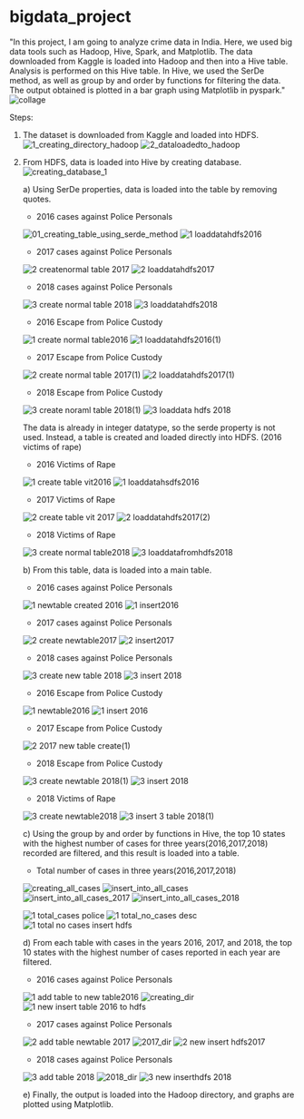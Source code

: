 # bigdata_project

"In this project, I am going to analyze crime data in India. Here, we used big data tools such as Hadoop, Hive, Spark, and Matplotlib. The data downloaded from Kaggle is loaded into Hadoop and then into a Hive table. Analysis is performed on this Hive table. In Hive, we used the SerDe method, as well as group by and order by functions for filtering the data. The output obtained is plotted in a bar graph using Matplotlib in pyspark."
![collage](https://github.com/JiJiNaK/bigdata_project/assets/144101140/9c76e5d5-82ec-46e1-a519-6538e2813116)

Steps:
1. The dataset is downloaded from Kaggle and loaded into HDFS.
   ![1_creating_directory_hadoop](https://github.com/JiJiNaK/bigdata_project/assets/144101140/6aeda6a4-41ab-449b-b539-43bfa5679cb4)
   ![2_dataloadedto_hadoop](https://github.com/JiJiNaK/bigdata_project/assets/144101140/ffd96247-73ec-4b95-879e-2dccdfcdbe9b)

2. From HDFS, data is loaded into Hive by creating database.
   ![creating_database_1](https://github.com/JiJiNaK/bigdata_project/assets/144101140/cf554834-63d9-4a19-8335-561ea1ceb69d)

   a) Using SerDe properties, data is loaded into the table by removing quotes.

   * 2016 cases against Police Personals

   ![01_creating_table_using_serde_method](https://github.com/JiJiNaK/bigdata_project/assets/144101140/e997a1c2-cfaa-4e17-a781-28f7b015ad0a)
   ![1 loaddatahdfs2016](https://github.com/JiJiNaK/bigdata_project/assets/144101140/5a8ec393-6215-4101-bb89-6c8c80b3eeb2)


   * 2017 cases against Police Personals

   ![2 createnormal table 2017](https://github.com/JiJiNaK/bigdata_project/assets/144101140/0e052bba-68c2-4b96-95a9-57072450e556)
   ![2 loaddatahdfs2017](https://github.com/JiJiNaK/bigdata_project/assets/144101140/f560c245-cc87-40bb-ba7d-bd4e8009aa2e)


   * 2018 cases against Police Personals
  
   ![3 create normal table 2018](https://github.com/JiJiNaK/bigdata_project/assets/144101140/9a056e18-39cf-42dc-9c49-e98b46e3c65e)
   ![3 loaddatahdfs2018](https://github.com/JiJiNaK/bigdata_project/assets/144101140/dec55abe-e4f0-4026-9a23-eeddfe2d0adc)

   * 2016 Escape from Police Custody

   ![1 create normal table2016](https://github.com/JiJiNaK/bigdata_project/assets/144101140/e45b1d63-fd8c-4dc2-82c8-0ddc6ef2de48)
   ![1 loaddatahdfs2016(1)](https://github.com/JiJiNaK/bigdata_project/assets/144101140/a4ff78a0-2a9a-4200-bb4e-2e2b2b98be6c)

   * 2017 Escape from Police Custody
     
   ![2 create normal table 2017(1)](https://github.com/JiJiNaK/bigdata_project/assets/144101140/506d03a6-d0f4-4225-95ca-2f5ea6cbfc27)
   ![2 loaddatahdfs2017(1)](https://github.com/JiJiNaK/bigdata_project/assets/144101140/a9724f1d-4d88-45ff-b44a-6f1727d89ccf)

   * 2018 Escape from Police Custody
     
   ![3 create noraml table 2018(1)](https://github.com/JiJiNaK/bigdata_project/assets/144101140/77a2dba6-31aa-4e31-bb78-986245c8ea64)
   ![3 loaddata hdfs 2018](https://github.com/JiJiNaK/bigdata_project/assets/144101140/96ba99d4-abec-4dd8-858c-14145836c846)

   The data is already in integer datatype, so the serde property is not used. Instead, a table is created and loaded directly into HDFS. (2016 victims of rape)

   * 2016 Victims of Rape
  
   ![1 create table vit2016](https://github.com/JiJiNaK/bigdata_project/assets/144101140/774e4723-c3e6-4854-8901-6086f47507d6)
   ![1 loaddatahsdfs2016](https://github.com/JiJiNaK/bigdata_project/assets/144101140/8100b71d-edbd-4ad6-ad52-d0a700d3a3e1)

   * 2017 Victims of Rape
  
   ![2 create table vit 2017](https://github.com/JiJiNaK/bigdata_project/assets/144101140/024acc2a-c7d7-4550-82af-9af58bab0add)
   ![2 loaddatahdfs2017(2)](https://github.com/JiJiNaK/bigdata_project/assets/144101140/ba82fdb8-ecba-4c26-8a81-b39010399fc7)

   * 2018 Victims of Rape

   ![3 create normal table2018 ](https://github.com/JiJiNaK/bigdata_project/assets/144101140/cc18d06c-cd52-497d-b725-2c19970396b7)
   ![3 loaddatafromhdfs2018](https://github.com/JiJiNaK/bigdata_project/assets/144101140/1a5526c9-f301-4e1b-9242-75c85e260883)

   b) From this table, data is loaded into a main table.

   * 2016 cases against Police Personals

   ![1 newtable created 2016](https://github.com/JiJiNaK/bigdata_project/assets/144101140/e48a71ef-a80c-461e-b4fb-07f21cc85b9f)
   ![1 insert2016](https://github.com/JiJiNaK/bigdata_project/assets/144101140/07769757-1877-4724-9a06-2ee42afce372)

   * 2017 cases against Police Personals

   ![2 create newtable2017](https://github.com/JiJiNaK/bigdata_project/assets/144101140/22115f6e-ea12-4aec-aa82-70c736e80555)
   ![2 insert2017](https://github.com/JiJiNaK/bigdata_project/assets/144101140/55efca23-5390-4844-86a8-44e8ccd4f258)

   * 2018 cases against Police Personals
  
   ![3 create new table 2018](https://github.com/JiJiNaK/bigdata_project/assets/144101140/a957106d-b598-46cc-b8ba-c85bd0fb8b84)
   ![3 insert 2018 ](https://github.com/JiJiNaK/bigdata_project/assets/144101140/619f6a56-0421-46e4-8434-4033660b3cfa)

   * 2016 Escape from Police Custody

   ![1 newtable2016](https://github.com/JiJiNaK/bigdata_project/assets/144101140/da1ac221-b5dd-47eb-bde4-d5b3336a70b7)
   ![1 insert 2016 ](https://github.com/JiJiNaK/bigdata_project/assets/144101140/7be2b4c9-33eb-42fd-8c7e-c795356f1ee3)

   * 2017 Escape from Police Custody

   ![2 2017 new table create(1)](https://github.com/JiJiNaK/bigdata_project/assets/144101140/caa3af72-7364-4c6e-82fc-37c3abc04131)

   * 2018 Escape from Police Custody

   ![3 create newtable 2018(1)](https://github.com/JiJiNaK/bigdata_project/assets/144101140/ddc2b8c5-17b2-4327-8087-8d4991e0055e)
   ![3 insert 2018](https://github.com/JiJiNaK/bigdata_project/assets/144101140/20888b28-6466-4aab-833a-b7108729fb6e)

   * 2018 Victims of Rape

   ![3 create newtable2018](https://github.com/JiJiNaK/bigdata_project/assets/144101140/3a1a8a43-3e95-419f-9849-f13a008539db)
   ![3 insert 3 table 2018(1)](https://github.com/JiJiNaK/bigdata_project/assets/144101140/56258286-7e30-450f-9180-38413ce25dc9)

   c) Using the group by and order by functions in Hive, the top 10 states with the highest number of cases for three years(2016,2017,2018) recorded are filtered, and this          result is loaded into a table.

   * Total number of cases in three years(2016,2017,2018)

   ![creating_all_cases](https://github.com/JiJiNaK/bigdata_project/assets/144101140/cca69829-746d-4b99-89f0-bc701f5d94ee)
   ![insert_into_all_cases](https://github.com/JiJiNaK/bigdata_project/assets/144101140/e7c59e6b-ca74-4abb-949d-8e8f27181b3f)
   ![insert_into_all_cases_2017](https://github.com/JiJiNaK/bigdata_project/assets/144101140/6a3dbf02-7f2a-4add-a203-54e86beef6d7)
   ![insert_into_all_cases_2018](https://github.com/JiJiNaK/bigdata_project/assets/144101140/3403c123-09d9-4aa0-80e2-ceddbe6bbdff)
   
   ![1 total_cases police](https://github.com/JiJiNaK/bigdata_project/assets/144101140/9706486d-7522-48a9-9868-8a949e970027)
   ![1 total_no_cases desc](https://github.com/JiJiNaK/bigdata_project/assets/144101140/a7e7b867-e7a9-4382-a926-df9a57119d70)
   ![1 total no cases insert hdfs](https://github.com/JiJiNaK/bigdata_project/assets/144101140/ee39a770-b772-42e9-8fc9-c9a636d6b4a8)

   d) From each table with cases in the years 2016, 2017, and 2018, the top 10 states with the highest number of cases reported in each year are filtered.

   * 2016 cases against Police Personals

   ![1 add table to new table2016](https://github.com/JiJiNaK/bigdata_project/assets/144101140/1264a8b3-60ab-4e67-bd45-56fe32ff07b8)
   ![creating_dir](https://github.com/JiJiNaK/bigdata_project/assets/144101140/a8e6c3a2-d131-4829-9582-4083b7b971ab)
   ![1 new insert table 2016 to hdfs](https://github.com/JiJiNaK/bigdata_project/assets/144101140/02fad879-a964-47f1-9e02-3a69361aef7a)

   * 2017 cases against Police Personals

   ![2 add table newtable 2017](https://github.com/JiJiNaK/bigdata_project/assets/144101140/f544dcc8-bd69-43dd-bb65-6944efb3958f)
   ![2017_dir](https://github.com/JiJiNaK/bigdata_project/assets/144101140/2d0aa425-bfeb-497d-aefe-a890c539e55a)
   ![2 new insert hdfs2017](https://github.com/JiJiNaK/bigdata_project/assets/144101140/4ffe56c6-fbd8-49a0-b22f-eada35213133)

   * 2018 cases against Police Personals

   ![3 add table 2018](https://github.com/JiJiNaK/bigdata_project/assets/144101140/ce05c719-980a-4797-8165-d03367d573d7)
   ![2018_dir](https://github.com/JiJiNaK/bigdata_project/assets/144101140/509cfe27-8d7b-4712-af26-1f4e7d2315fe)
   ![3 new inserthdfs 2018](https://github.com/JiJiNaK/bigdata_project/assets/144101140/80c025ed-b71c-4590-8d24-00c3d36f3bd3)

   e) Finally, the output is loaded into the Hadoop directory, and graphs are plotted using Matplotlib.


   




